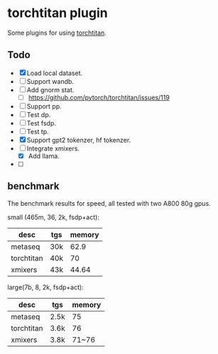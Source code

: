 # torchtitan plugin
Some plugins for using [torchtitan](https://github.com/pytorch/torchtitan).

## Todo
- [x] Load local dataset.
- [ ] Support wandb.
- [ ] Add gnorm stat.
  - [ ] https://github.com/pytorch/torchtitan/issues/119
- [ ] Support pp.
- [ ] Test dp.
- [ ] Test fsdp.
- [ ] Test tp.
- [x] Support gpt2 tokenzer, hf tokenzer.
- [ ] Integrate xmixers.
  - [x] Add llama.
- [ ]




## benchmark
The benchmark results for speed, all tested with two A800 80g gpus.

small (465m, 36, 2k, fsdp+act):

| desc       | tgs | memory |
|------------|-----|--------|
| metaseq    | 30k | 62.9   |
| torchtitan | 40k | 70     |
| xmixers    | 43k | 44.64  |


large(7b, 8, 2k, fsdp+act):

| desc       | tgs  | memory |
|------------|------|--------|
| metaseq    | 2.5k | 75     |
| torchtitan | 3.6k | 76     |
| xmixers    | 3.8k | 71~76  |
